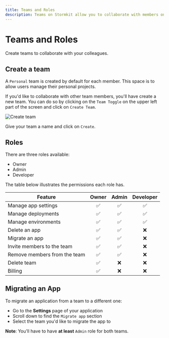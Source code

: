 ```yaml
---
title: Teams and Roles
description: Teams on Stormkit allow you to collaborate with members on applications.
---
```


# Teams and Roles

Create teams to collaborate with your colleagues.

## Create a team

A `Personal` team is created by default for each member. This space is to allow users manage their personal projects.

If you'd like to collaborate with other team members, you'll have create a new team. You can do so by
clicking on the `Team Toggle` on the upper left part of the screen and click on `Create Team`.

<div class="img-wrapper">
  <img src="/assets/docs/features/create-team.png" alt="Create team" />
</div>

Give your team a name and click on `Create`.

## Roles

There are three roles available:

- Owner
- Admin
- Developer

The table below illustrates the permissions each role has.

| Feature                      | Owner | Admin | Developer |
| ---------------------------- | :---: | :---: | :-------: |
| Manage app settings          |  ✅   |  ✅   |    ✅     |
| Manage deployments           |  ✅   |  ✅   |    ✅     |
| Manage environments          |  ✅   |  ✅   |    ✅     |
| Delete an app                |  ✅   |  ✅   |    ❌     |
| Migrate an app               |  ✅   |  ✅   |    ❌     |
| Invite members to the team   |  ✅   |  ✅   |    ❌     |
| Remove members from the team |  ✅   |  ✅   |    ❌     |
| Delete team                  |  ✅   |  ❌   |    ❌     |
| Billing                      |  ✅   |  ❌   |    ❌     |

## Migrating an App

To migrate an application from a team to a different one:

- Go to the **Settings** page of your application
- Scroll down to find the `Migrate app` section
- Select the team you'd like to migrate the app to

**Note**: You'll have to have **at least** `Admin` role for both teams.

